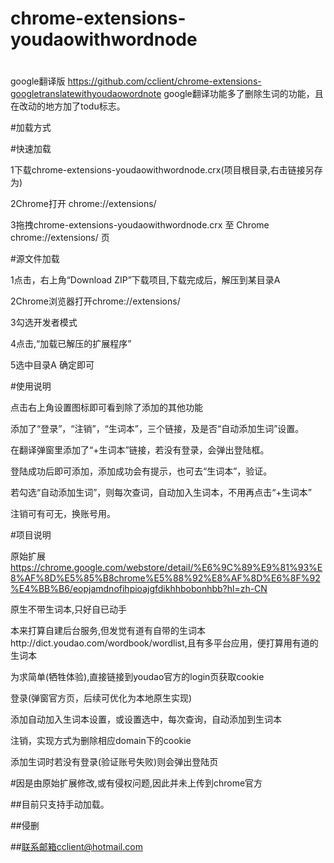 # chrome-extensions-youdaowithwordnode
#
google翻译版 https://github.com/cclient/chrome-extensions-googletranslatewithyoudaowordnote
google翻译功能多了删除生词的功能，且在改动的地方加了todu标志。

#加载方式

#快速加载

1下载chrome-extensions-youdaowithwordnode.crx(项目根目录,右击链接另存为)

2Chrome打开 chrome://extensions/

3拖拽chrome-extensions-youdaowithwordnode.crx 至 Chrome chrome://extensions/ 页

#源文件加载

1点击，右上角“Download ZIP”下载项目,下载完成后，解压到某目录A

2Chrome浏览器打开chrome://extensions/

3勾选开发者模式

4点击,“加载已解压的扩展程序”

5选中目录A 确定即可


#使用说明

点击右上角设置图标即可看到除了添加的其他功能

添加了“登录”，“注销”，“生词本”，三个链接，及是否“自动添加生词”设置。

在翻译弹窗里添加了“+生词本”链接，若没有登录，会弹出登陆框。

登陆成功后即可添加，添加成功会有提示，也可去“生词本”，验证。

若勾选“自动添加生词”，则每次查词，自动加入生词本，不用再点击“+生词本”

注销可有可无，换账号用。

#项目说明

原始扩展 https://chrome.google.com/webstore/detail/%E6%9C%89%E9%81%93%E8%AF%8D%E5%85%B8chrome%E5%88%92%E8%AF%8D%E6%8F%92%E4%BB%B6/eopjamdnofihpioajgfdikhhbobonhbb?hl=zh-CN

原生不带生词本,只好自已动手

本来打算自建后台服务,但发觉有道有自带的生词本http://dict.youdao.com/wordbook/wordlist,且有多平台应用，便打算用有道的生词本

为求简单(牺牲体验),直接链接到youdao官方的login页获取cookie

登录(弹窗官方页，后续可优化为本地原生实现)

添加自动加入生词本设置，或设置选中，每次查询，自动添加到生词本

注销，实现方式为删除相应domain下的cookie

添加生词时若没有登录(验证账号失败)则会弹出登陆页



#因是由原始扩展修改,或有侵权问题,因此并未上传到chrome官方

##目前只支持手动加载。

##侵删

##联系邮箱cclient@hotmail.com
